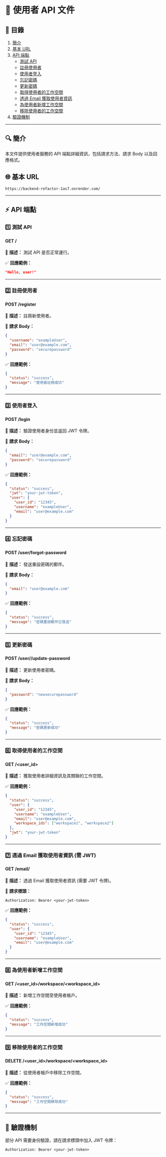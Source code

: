 # 📌 使用者 API 文件

## 📖 目錄
1. [簡介](#-簡介)
2. [基本 URL](#-基本-url)
3. [API 端點](#-api-端點)
   - [測試 API](#1️⃣-測試-api)
   - [註冊使用者](#2️⃣-註冊使用者)
   - [使用者登入](#3️⃣-使用者登入)
   - [忘記密碼](#4️⃣-忘記密碼)
   - [更新密碼](#5️⃣-更新密碼)
   - [取得使用者的工作空間](#6️⃣-取得使用者的工作空間)
   - [透過 Email 獲取使用者資訊](#7️⃣-透過-email-獲取使用者資訊-需-jwt)
   - [為使用者新增工作空間](#8️⃣-為使用者新增工作空間)
   - [移除使用者的工作空間](#9️⃣-移除使用者的工作空間)
4. [驗證機制](#-驗證機制)

---

## 🔍 簡介
本文件提供使用者服務的 API 端點詳細資訊，包括請求方法、請求 Body 以及回應格式。

## 🌐 基本 URL
```
https://backend-refactor-1as7.onrender.com/
```

---

## ⚡ API 端點

### 1️⃣ 測試 API
#### **GET /**
📝 **描述：** 測試 API 是否正常運行。

✅ **回應範例：**
```json
"Hello, user!"
```

---

### 2️⃣ 註冊使用者
#### **POST /register**
📝 **描述：** 註冊新使用者。

📩 **請求 Body：**
```json
{
  "username": "exampleUser",
  "email": "user@example.com",
  "password": "securepassword"
}
```

✅ **回應範例：**
```json
{
  "status": "success",
  "message": "使用者註冊成功"
}
```

---

### 3️⃣ 使用者登入
#### **POST /login**
📝 **描述：** 驗證使用者身份並返回 JWT 令牌。

📩 **請求 Body：**
```json
{
  "email": "user@example.com",
  "password": "securepassword"
}
```

✅ **回應範例：**
```json
{
  "status": "success",
  "jwt": "your-jwt-token",
  "user": {
    "user_id": "12345",
    "username": "exampleUser",
    "email": "user@example.com"
  }
}
```

---

### 4️⃣ 忘記密碼
#### **POST /user/forgot-password**
📝 **描述：** 發送重設密碼的郵件。

📩 **請求 Body：**
```json
{
  "email": "user@example.com"
}
```

✅ **回應範例：**
```json
{
  "status": "success",
  "message": "密碼重設郵件已發送"
}
```

---

### 5️⃣ 更新密碼
#### **POST /user/<email>/update-password**
📝 **描述：** 更新使用者密碼。

📩 **請求 Body：**
```json
{
  "password": "newsecurepassword"
}
```

✅ **回應範例：**
```json
{
  "status": "success",
  "message": "密碼更新成功"
}
```

---

### 6️⃣ 取得使用者的工作空間
#### **GET /<user_id>**
📝 **描述：** 獲取使用者詳細資訊及其關聯的工作空間。

✅ **回應範例：**
```json
{
  "status": "success",
  "user": {
    "user_id": "12345",
    "username": "exampleUser",
    "email": "user@example.com",
    "workspace_ids": ["workspace1", "workspace2"]
  },
  "jwt": "your-jwt-token"
}
```

---

### 7️⃣ 透過 Email 獲取使用者資訊 (需 JWT)
#### **GET /email/<email>**
📝 **描述：** 透過 Email 獲取使用者資訊 (需要 JWT 令牌)。

🔐 **請求標頭：**
```
Authorization: Bearer <your-jwt-token>
```

✅ **回應範例：**
```json
{
  "status": "success",
  "user": {
    "user_id": "12345",
    "username": "exampleUser",
    "email": "user@example.com"
  }
}
```

---

### 8️⃣ 為使用者新增工作空間
#### **GET /<user_id>/workspace/<workspace_id>**
📝 **描述：** 新增工作空間至使用者帳戶。

✅ **回應範例：**
```json
{
  "status": "success",
  "message": "工作空間新增成功"
}
```

---

### 9️⃣ 移除使用者的工作空間
#### **DELETE /<user_id>/workspace/<workspace_id>**
📝 **描述：** 從使用者帳戶中移除工作空間。

✅ **回應範例：**
```json
{
  "status": "success",
  "message": "工作空間移除成功"
}
```

---

## 🔐 驗證機制
部分 API 需要身份驗證，請在請求標頭中加入 JWT 令牌：
```
Authorization: Bearer <your-jwt-token>
```

